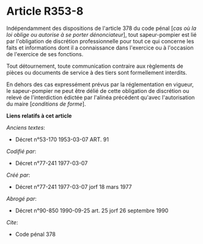# Article R353-8

Indépendamment des dispositions de l'article 378 du code pénal [*cas où la loi oblige ou autorise à se porter dénonciateur*],
tout sapeur-pompier est lié par l'obligation de discrétion professionnelle pour tout ce qui concerne les faits et
informations dont il a connaissance dans l'exercice ou à l'occasion de l'exercice de ses fonctions.

Tout détournement, toute communication contraire aux règlements de pièces ou documents de service à des tiers sont
formellement interdits.

En dehors des cas expressément prévus par la réglementation en vigueur, le sapeur-pompier ne peut être délié de cette
obligation de discrétion ou relevé de l'interdiction édictée par l'alinéa précédent qu'avec l'autorisation du maire
[*conditions de forme*].

**Liens relatifs à cet article**

_Anciens textes_:

  - Décret n°53-170 1953-03-07 ART. 91

_Codifié par_:

  - Décret n°77-241 1977-03-07

_Créé par_:

  - Décret n°77-241 1977-03-07 jorf 18 mars 1977

_Abrogé par_:

  - Décret n°90-850 1990-09-25 art. 25 jorf 26 septembre 1990

_Cite_:

  - Code pénal 378

